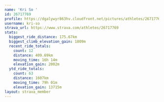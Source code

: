```yaml
---
name: 'Kri So '
id: 26717769
profile: https://dgalywyr863hv.cloudfront.net/pictures/athletes/26717769/7761026/14/large.jpg
username: kri-so
strava_url: https://www.strava.com/athletes/26717769
stats:
  biggest_ride_distance: 175.67km
  biggest_climb_elevation_gain: 1809m
  recent_ride_totals:
    count: 12
    distance: 409.69km
    moving_time: 16h 14m
    elevation_gain: 2002m
  ytd_ride_totals:
    count: 63
    distance: 1607km
    moving_time: 79h 01m
    elevation_gain: 13715m
layout: strava_member
--- 
```

